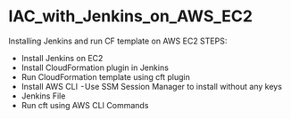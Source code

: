 # IAC_with_Jenkins_on_AWS_EC2
Installing Jenkins and run CF template on AWS EC2
STEPS:
* Install Jenkins on EC2
* Install CloudFormation plugin in Jenkins
* Run CloudFormation template using cft plugin
* Install AWS CLI
   - Use SSM Session Manager to install without any keys
* Jenkins File
* Run cft using AWS CLI Commands
